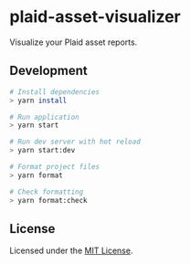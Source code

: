 # plaid-asset-visualizer

Visualize your Plaid asset reports.

## Development

```sh
# Install dependencies
> yarn install

# Run application
> yarn start

# Run dev server with hot reload
> yarn start:dev

# Format project files
> yarn format

# Check formatting
> yarn format:check
```

## License

Licensed under the [MIT License](LICENSE).
